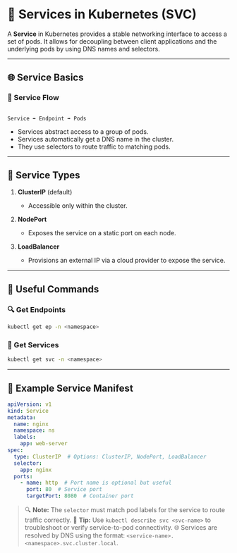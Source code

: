 # 🔗 Services in Kubernetes (SVC)

A **Service** in Kubernetes provides a stable networking interface to access a set of pods. It allows for decoupling between client applications and the underlying pods by using DNS names and selectors.

---

## 🌐 Service Basics

### 📌 Service Flow
```

Service ➡️ Endpoint ➡️ Pods

````

- Services abstract access to a group of pods.
- Services automatically get a DNS name in the cluster.
- They use selectors to route traffic to matching pods.

---

## 🧭 Service Types

1. **ClusterIP** (default)  
   - Accessible only within the cluster.

2. **NodePort**  
   - Exposes the service on a static port on each node.

3. **LoadBalancer**  
   - Provisions an external IP via a cloud provider to expose the service.

---

## 🧪 Useful Commands

### 🔍 Get Endpoints
```bash
kubectl get ep -n <namespace>
````

### 📄 Get Services

```bash
kubectl get svc -n <namespace>
```

---

## 🧾 Example Service Manifest

```yaml
apiVersion: v1
kind: Service
metadata:
  name: nginx
  namespace: ns
  labels:
    app: web-server
spec:
  type: ClusterIP  # Options: ClusterIP, NodePort, LoadBalancer
  selector:
    app: nginx
  ports:
    - name: http  # Port name is optional but useful
      port: 80  # Service port
      targetPort: 8080  # Container port
```

> 🔍 **Note:** The `selector` must match pod labels for the service to route traffic correctly.
> 🧠 **Tip:** Use `kubectl describe svc <svc-name>` to troubleshoot or verify service-to-pod connectivity.
> 🌐 Services are resolved by DNS using the format: `<service-name>.<namespace>.svc.cluster.local`.

